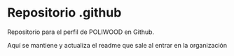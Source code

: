 # Repositorio .github
Repositorio para el perfil de POLIWOOD en Github.

Aquí se mantiene y actualiza el readme que sale al entrar en la organización
